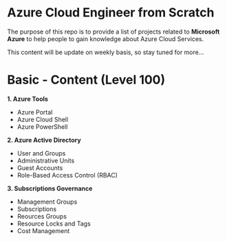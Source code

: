 # Azure Cloud Engineer from Scratch

The purpose of this repo is to provide a list of projects related to <strong>Microsoft Azure</strong> to help people to gain knowledge about Azure Cloud Services.

This content will be update on weekly basis, so stay tuned for more...

# Basic - Content (Level 100)

<strong>1. Azure Tools</strong>
- Azure Portal
- Azure Cloud Shell
- Azure PowerShell
 
<strong>2. Azure Active Directory</strong>
- User and Groups
- Administrative Units
- Guest Accounts
- Role-Based Access Control (RBAC)

<strong>3. Subscriptions Governance</strong>
- Management Groups
- Subscriptions
- Reources Groups
- Resource Locks and Tags
- Cost Management
